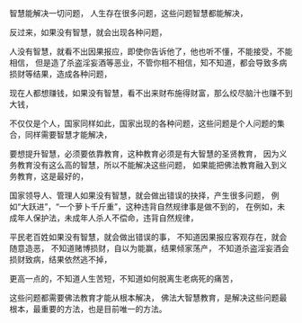 智慧能解决一切问题，
人生存在很多问题，这些问题智慧都能解决，

反过来，如果没有智慧，就会出现各种问题，

人没有智慧，就看不出因果报应，即使你告诉他了，他也听不懂，不能接受，不能相信，
但是造了杀盗淫妄酒等恶业，不管你相不相信，知不知道，都会导致多病损财等结果，造成各种问题，

现在人都想赚钱，如果没有智慧，看不出来财布施得财富，那么绞尽脑汁也赚不到大钱，

不仅仅是个人，国家同样如此，国家出现的各种问题，这些问题是个人问题的集合，同样需要智慧才能解决，

要想提升智慧，必须要依靠教育，这种教育必须是有大智慧的圣贤教育，
因为义务教育没有这么高的智慧，所以不能解决这些问题，
如果能把佛法教育融入到义务教育，这是最好的，

国家领导人、管理人如果没有智慧，就会做出错误的抉择，产生很多问题，
例如“大跃进”，“一个萝卜千斤重”，这种违背自然规律事是做不到的，
在例如，未成年人保护法，未成年人杀人不偿命，违背自然规律，

平民老百姓如果没有智慧，就会做出错误的事，
不知道因果报应客观存在，就会随意造恶，
不知道赌博损财，自以为能赢，结果倾家荡产，
不知道杀盗淫妄酒会损财致病，结果依然逃不掉，

更高一点的，不知道人生苦短，不知道如何脱离生老病死的痛苦，

这些问题都需要佛法教育才能从根本解决，
佛法大智慧教育，是解决这些问题最根本，最重要的方法，也是目前唯一的方法。



